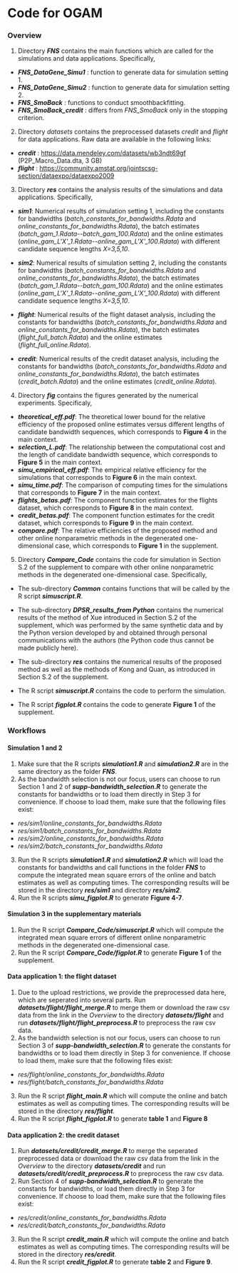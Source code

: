 # Code for OGAM

### Overview

1. Directory ***FNS*** contains the main functions which are called for the simulations and data applications. Specifically,
- ***FNS_DataGene_Simu1*** : function to generate data for simulation setting 1.
- ***FNS_DataGene_Simu2*** : function to generate data for simulation setting 2.
- ***FNS_SmoBack*** : functions to conduct smoothbackfitting.
- ***FNS_SmoBack_credit*** : differs from *FNS_SmoBack* only in the stopping criterion.

2. Directory *datasets* contains the preprocessed datasets *credit* and *flight* for data applications. Raw data are available in the following links:
- ***credit*** : https://data.mendeley.com/datasets/wb3ndt69gf (P2P_Macro_Data.dta, 3 GB)
- ***flight*** : https://community.amstat.org/jointscsg-section/dataexpo/dataexpo2009

3. Directory ***res*** contains the analysis results of the simulations and data applications. Specifically,

- ***sim1***: Numerical results of simulation setting 1, including the constants for bandwidths (*batch_constants_for_bandwidths.Rdata* and *online_constants_for_bandwidths.Rdata*), the batch estimates (*batch_gam_1.Rdata*--*batch_gam_100.Rdata*) and the online estimates  (*online_gam_L'X'_1.Rdata*--*online_gam_L'X'_100.Rdata*) with different candidate sequence lengths *X=3,5,10*.

- ***sim2***: Numerical results of simulation setting 2, including the constants for bandwidths (*batch_constants_for_bandwidths.Rdata* and *online_constants_for_bandwidths.Rdata*), the batch estimates (*batch_gam_1.Rdata--batch_gam_100.Rdata*) and the online estimates  (*online_gam_L'X'_1.Rdata--online_gam_L'X'_100.Rdata*) with different candidate sequence lengths *X=3,5,10*.

- ***flight***: Numerical results of the flight dataset analysis, including the constants for bandwidths (*batch_constants_for_bandwidths.Rdata* and *online_constants_for_bandwidths.Rdata*), the batch estimates (*flight_full_batch.Rdata*) and the online estimates  (*flight_full_online.Rdata*).

- ***credit***: Numerical results of the credit dataset analysis, including the constants for bandwidths (*batch_constants_for_bandwidths.Rdata* and *online_constants_for_bandwidths.Rdata*), the batch estimates (*credit_batch.Rdata*) and the online estimates  (*credit_online.Rdata*).

4. Directory ***fig*** contains the figures generated by the numerical experiments. Specificaly,
- ***theoretical_eff.pdf***: The theoretical lower bound for the relative efficiency of the proposed online estimates versus different lengths of candidate bandwidth sequences, which corresponds to **Figure 4** in the main context.
- ***selection_L.pdf***: The relationship between the computational cost and the length of candidate bandwidth sequence, which corresponds to **Figure 5** in the main context.
- ***simu_empirical_eff.pdf***: The empirical relative efficiency for the simulations that corresponds to **Figure 6** in the main context.
- ***simu_time.pdf***: The comparison of computing times for the simulations that corresponds to **Figure 7** in the main context.
- ***flights_betas.pdf***: The component function estimates for the flights dataset, which corresponds to **Figure 8** in the main context.
- ***credit_betas.pdf***: The component function estimates for the credit dataset, which corresponds to **Figure 9** in the main context.
- ***compare.pdf***: The relative efficiencies of the proposed method and other online nonparametric methods in the degenerated one-dimensional case, which corresponds to **Figure 1** in the supplement.

5. Directory ***Compare_Code*** contains the code for simulation in Section S.2 of the supplement to compare with other online nonparametric methods in the degenerated one-dimensional case. Specifically, 

- The sub-directory ***Common*** contains functions that will be called by the R script ***simuscript.R***.

- The sub-directory ***DPSR_results_from Python*** contains the numerical results of the method of Xue introduced in Section S.2 of the supplement, which was performed by the same synthetic data and by the Python version developed by and obtained through personal communications with the authors (the Python code thus cannot be made publicly here).

- The sub-directory ***res*** contains the numerical results of the proposed method as well as the methods of Kong and Quan, as introduced in Section S.2 of the supplement.

- The R script ***simuscript.R*** contains the code to perform the simulation.

- The R script ***figplot.R*** contains the code to generate **Figure 1** of the supplement.


### Workflows

#### Simulation 1 and 2

1. Make sure that the R scripts ***simulation1.R*** and ***simulation2.R*** are in the same  directory as the folder ***FNS***.
2. As the bandwidth selection is not our focus, users can choose to run Section 1 and 2 of ***supp-bandwidth_selection.R*** to generate the constants for bandwidths or to load them directly in Step 3 for convenience. If choose to load them, make sure that the following files exist:
- *res/sim1/online_constants_for_bandwidths.Rdata*
- *res/sim1/batch_constants_for_bandwidths.Rdata*
- *res/sim2/online_constants_for_bandwidths.Rdata*
- *res/sim2/batch_constants_for_bandwidths.Rdata*
3. Run the R scripts ***simulation1.R*** and ***simulation2.R*** which will load the constants for bandwidths  and call functions in the folder ***FNS*** to compute the integrated mean square errors of the online and batch estimates as well as computing times. The corresponding results will be stored in the directory ***res/sim1*** and directory ***res/sim2***. 
5. Run the R scripts ***simu_figplot.R*** to generate **Figure 4-7**. 

#### Simulation 3 in the supplementary materials

1. Run the R script ***Compare_Code/simuscript.R*** which will compute the integrated mean square errors of different online nonparametric methods in the degenerated one-dimensional case.
2. Run the R script ***Compare_Code/figplot.R*** to generate **Figure 1** of the supplement.

#### Data application 1: the flight dataset
1. Due to the upload restrictions, we provide the preprocessed data here, which are seperated into several parts. Run ***datasets/flight/flight_merge.R*** to merge them or download the raw csv data from the link in the *Overview* to the directory ***datasets/flight*** and run ***datasets/flight/flight_preprocess.R*** to preprocess the raw csv data.
2. As the bandwidth selection is not our focus, users can choose to run Section 3 of ***supp-bandwidth_selection.R*** to generate the constants for bandwidths or to load them directly in Step 3 for convenience. If choose to load them, make sure that the following files exist:
- *res/flight/online_constants_for_bandwidths.Rdata*
- *res/flight/batch_constants_for_bandwidths.Rdata*
3. Run the R script ***flight_main.R*** which will compute the online and batch estimates as well as computing times. The corresponding results will be stored in the directory ***res/flight***. 
4. Run the R script ***flight_figplot.R*** to generate **table 1** and **Figure 8** 

#### Data application 2: the credit dataset
1. Run ***datasets/credit/credit_merge.R*** to merge the seperated preprocessed data or download the raw csv data from the link in the *Overview* to the directory ***datasets/credit*** and run ***datasets/credit/credit_preprocess.R*** to preprocess the raw csv data.
2. Run Section 4 of ***supp-bandwidth_selection.R*** to generate the constants for bandwidths, or load them directly in Step 3 for convenience. If choose to load them, make sure that the following files exist:
- *res/credit/online_constants_for_bandwidths.Rdata*
- *res/credit/batch_constants_for_bandwidths.Rdata*
3. Run the R script ***credit_main.R*** which will compute the online and batch estimates as well as computing times. The corresponding results will be stored in the directory ***res/credit***. 
4. Run the R script ***credit_figplot.R*** to generate **table 2** and **Figure 9**. 
